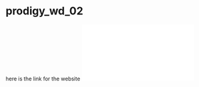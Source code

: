 # prodigy_wd_02

here is the link for the website 
![Capture](file:///C:/Users/sandhiya/OneDrive/Html%20Project/tic%20tac%20toe%20.html)
